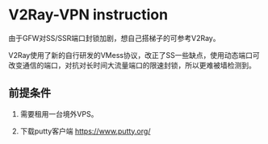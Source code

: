 # V2Ray-VPN instruction
由于GFW对SS/SSR端口封锁加剧，想自己搭梯子的可参考V2Ray。

V2Ray使用了新的自行研发的VMess协议，改正了SS一些缺点，使用动态端口可改变通信的端口，对抗对长时间大流量端口的限速封锁，所以更难被墙检测到。

## 前提条件

1. 需要租用一台境外VPS。

2. 下载putty客户端 https://www.putty.org/
